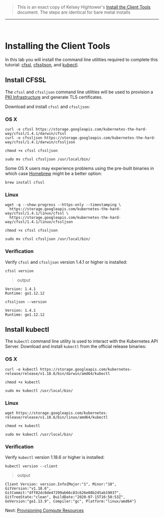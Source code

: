 > This is an exact copy of Kelsey Hightower's [Install the Client Tools](https://github.com/kelseyhightower/kubernetes-the-hard-way/blob/master/docs/02-client-tools.md) document.  The steps are identical for bare metal installs
---
<br />

# Installing the Client Tools

In this lab you will install the command line utilities required to complete this tutorial: [cfssl](https://github.com/cloudflare/cfssl), [cfssljson](https://github.com/cloudflare/cfssl), and [kubectl](https://kubernetes.io/docs/tasks/tools/install-kubectl).


## Install CFSSL

The `cfssl` and `cfssljson` command line utilities will be used to provision a [PKI Infrastructure](https://en.wikipedia.org/wiki/Public_key_infrastructure) and generate TLS certificates.

Download and install `cfssl` and `cfssljson`:

### OS X

```
curl -o cfssl https://storage.googleapis.com/kubernetes-the-hard-way/cfssl/1.4.1/darwin/cfssl
curl -o cfssljson https://storage.googleapis.com/kubernetes-the-hard-way/cfssl/1.4.1/darwin/cfssljson
```

```
chmod +x cfssl cfssljson
```

```
sudo mv cfssl cfssljson /usr/local/bin/
```

Some OS X users may experience problems using the pre-built binaries in which case [Homebrew](https://brew.sh) might be a better option:

```
brew install cfssl
```

### Linux

```
wget -q --show-progress --https-only --timestamping \
  https://storage.googleapis.com/kubernetes-the-hard-way/cfssl/1.4.1/linux/cfssl \
  https://storage.googleapis.com/kubernetes-the-hard-way/cfssl/1.4.1/linux/cfssljson
```

```
chmod +x cfssl cfssljson
```

```
sudo mv cfssl cfssljson /usr/local/bin/
```

### Verification

Verify `cfssl` and `cfssljson` version 1.4.1 or higher is installed:

```
cfssl version
```

> output

```
Version: 1.4.1
Runtime: go1.12.12
```

```
cfssljson --version
```
```
Version: 1.4.1
Runtime: go1.12.12
```

## Install kubectl

The `kubectl` command line utility is used to interact with the Kubernetes API Server. Download and install `kubectl` from the official release binaries:

### OS X

```
curl -o kubectl https://storage.googleapis.com/kubernetes-release/release/v1.18.6/bin/darwin/amd64/kubectl
```

```
chmod +x kubectl
```

```
sudo mv kubectl /usr/local/bin/
```

### Linux

```
wget https://storage.googleapis.com/kubernetes-release/release/v1.18.6/bin/linux/amd64/kubectl
```

```
chmod +x kubectl
```

```
sudo mv kubectl /usr/local/bin/
```

### Verification

Verify `kubectl` version 1.18.6 or higher is installed:

```
kubectl version --client
```

> output

```
Client Version: version.Info{Major:"1", Minor:"18", GitVersion:"v1.18.6", GitCommit:"dff82dc0de47299ab66c83c626e08b245ab19037", GitTreeState:"clean", BuildDate:"2020-07-15T16:58:53Z", GoVersion:"go1.13.9", Compiler:"gc", Platform:"linux/amd64"}
```

Next: [Provisioning Compute Resources](03-compute-resources.md)